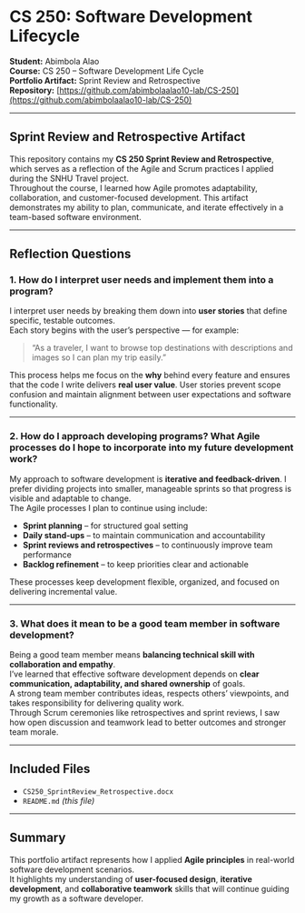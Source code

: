 # CS 250: Software Development Lifecycle

**Student:** Abimbola Alao  
**Course:** CS 250 – Software Development Life Cycle   
**Portfolio Artifact:** Sprint Review and Retrospective  
**Repository:** [https://github.com/abimbolaalao10-lab/CS-250](https://github.com/abimbolaalao10-lab/CS-250)

---

## Sprint Review and Retrospective Artifact

This repository contains my **CS 250 Sprint Review and Retrospective**, which serves as a reflection of the Agile and Scrum practices I applied during the SNHU Travel project.  
Throughout the course, I learned how Agile promotes adaptability, collaboration, and customer-focused development. This artifact demonstrates my ability to plan, communicate, and iterate effectively in a team-based software environment.

---

## Reflection Questions

### 1. How do I interpret user needs and implement them into a program?

I interpret user needs by breaking them down into **user stories** that define specific, testable outcomes.  
Each story begins with the user’s perspective — for example:  
> “As a traveler, I want to browse top destinations with descriptions and images so I can plan my trip easily.”  

This process helps me focus on the **why** behind every feature and ensures that the code I write delivers **real user value**. User stories prevent scope confusion and maintain alignment between user expectations and software functionality.

---

### 2. How do I approach developing programs? What Agile processes do I hope to incorporate into my future development work?

My approach to software development is **iterative and feedback-driven**. I prefer dividing projects into smaller, manageable sprints so that progress is visible and adaptable to change.  
The Agile processes I plan to continue using include:  
- **Sprint planning** – for structured goal setting  
- **Daily stand-ups** – to maintain communication and accountability  
- **Sprint reviews and retrospectives** – to continuously improve team performance  
- **Backlog refinement** – to keep priorities clear and actionable  

These processes keep development flexible, organized, and focused on delivering incremental value.

---

### 3. What does it mean to be a good team member in software development?

Being a good team member means **balancing technical skill with collaboration and empathy**.  
I’ve learned that effective software development depends on **clear communication, adaptability, and shared ownership** of goals.  
A strong team member contributes ideas, respects others’ viewpoints, and takes responsibility for delivering quality work.  
Through Scrum ceremonies like retrospectives and sprint reviews, I saw how open discussion and teamwork lead to better outcomes and stronger team morale.

---

## Included Files

- `CS250_SprintReview_Retrospective.docx`  
- `README.md` *(this file)*  

---

## Summary

This portfolio artifact represents how I applied **Agile principles** in real-world software development scenarios.  
It highlights my understanding of **user-focused design**, **iterative development**, and **collaborative teamwork** skills that will continue guiding my growth as a software developer.

